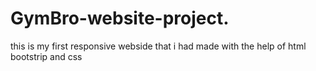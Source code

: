 # GymBro-website-project.
this is my first responsive webside that i had made with the help of html bootstrip and css 
